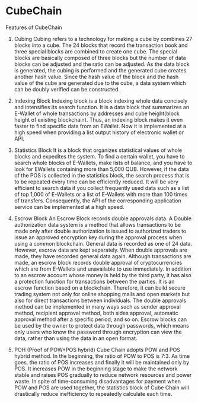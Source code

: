 # CubeChain

Features of CubeChain 
 
1. Cubing 
Cubing refers to a technology for making a cube by combines 27 blocks into a cube. 
The 24 blocks that record the transaction book and three special blocks are combined to create one cube. 
The special blocks are basically composed of three blocks but the number of data blocks can be adjusted and the ratio can be adjusted. 
As the data block is generated, the cubing is performed and the generated cube creates another hash value. 
Since the hash value of the block and the hash value of the cube are generated due to the cube, a data system which can be doubly verified can be constructed. 
 
2. Indexing Block 
Indexing block is a block indexing whole data concisely and intensifies its search function. 
It is a data block that summarizes an E-Wallet of whole transactions by addresses and cube height(block height of existing blockchain). 
Thus, an indexing block makes it even faster to find specific data from an EWallet. 
Now it is implemented at a high speed when providing a list output history of electronic wallet or API. 
 
3. Statistics Block 
It is a block that organizes statistical values of whole blocks and expedites the system. 
To find a certain wallet, you have to search whole blocks of E-Wallets, make lists of balance, and you have to look for EWallets containing more than 5,000 QUB. 
However, if the data of the POS is collected in the statistics block, the search process that is to be repeated every time can be efficiently reduced. 
It will be very efficient to search data if you collect frequently used data such as a list of top 1,000 of E-Wallets or a list of E-Wallets with more than 100 times of transfers. 
Consequently, the API of the corresponding application service can be implemented at a high speed. 
 
4. Escrow Block 
An Escrow Block records double approvals data. 
A Double authorization data system is a method that allows transactions to be made only after double authorization is issued to authorized traders to issue an approved encryption key during the approval process when using a common blockchain. General data is recorded as one of 24 data. However, escrow data are kept separately. When double approvals are made, they have recorded general data again. Although transactions are made, an escrow block records double approval of cryptocurrencies which are from E-Wallets and unavailable to use immediately. 
In addition to an escrow account whose money is held by the third party, it has also a protection function for transactions between the parties. 
It is an escrow function based on a blockchain. 
Therefore, it can build secure trading system not only for online shopping malls and open markets but also for direct transactions between individuals. 
The double approvals method can be implemented in many ways such as sender approval method, recipient approval method, both sides approval, automatic approval method after a specific period, and so on. Escrow blocks can be used by the owner to protect data through passwords, which means only users who know the password through encryption can view the data, rather than using the data in an open format. 

5. POH (Proof of POW+POS hybrid) 
Cube Chain adopts POW and POS hybrid method. 
In the beginning, the ratio of POW to POS is 7:3. As time goes, the ratio of POS increases and finally it will be maintained only by POS. 
It increases POW in the beginning stage to make the network stable and raises POS gradually to reduce network resources and power waste. 
In spite of time-consuming disadvantages for payment when POW and POS are used together, the statistics block of Cube Chain will drastically reduce inefficiency to repeatedly calculate each time. 
 